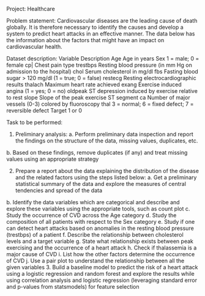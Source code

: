 Project: Healthcare

Problem statement:
Cardiovascular diseases are the leading cause of death globally. It is therefore necessary to identify the causes and develop a system to predict heart attacks in an effective manner. The data below has the information about the factors that might have an impact on cardiovascular health. 

Dataset description:
Variable	Description
Age	Age in years
Sex	1 = male; 0 = female
cp|	Chest pain type
trestbps	Resting blood pressure (in mm Hg on admission to the hospital)
chol	Serum cholesterol in mg/dl
fbs	Fasting blood sugar > 120 mg/dl (1 = true; 0 = false)
restecg	Resting electrocardiographic results
thalach	Maximum heart rate achieved
exang	Exercise induced angina (1 = yes; 0 = no)
oldpeak	ST depression induced by exercise relative to rest
slope	Slope of the peak exercise ST segment
ca	Number of major vessels (0-3) colored by fluoroscopy
thal	3 = normal; 6 = fixed defect; 7 = reversible defect
Target	1 or 0

Task to be performed:
1.	Preliminary analysis:
  a. Perform preliminary data inspection and report the findings on the structure of the data, missing values, duplicates, etc.
  
  b. Based on these findings, remove duplicates (if any) and treat missing values using an appropriate strategy

2.	Prepare a report about the data explaining the distribution of the disease and the related factors using the steps listed below:
  a. Get a preliminary statistical summary of the data and explore the measures of central tendencies and spread of the data
  
  b. Identify the data variables which are categorical and describe and explore these variables using the appropriate tools, such as count plot 
  c. Study the occurrence of CVD across the Age category
  d. Study the composition of all patients with respect to the Sex category
  e. Study if one can detect heart attacks based on anomalies in the resting blood pressure (trestbps) of a patient
  f. Describe the relationship between cholesterol levels and a target variable
  g. State what relationship exists between peak exercising and the occurrence of a heart attack
  h. Check if thalassemia is a major cause of CVD
  i. List how the other factors determine the occurrence of CVD
  j. Use a pair plot to understand the relationship between all the given variables
3.	Build a baseline model to predict the risk of a heart attack using a logistic regression and random forest and explore the results while using correlation analysis and logistic regression (leveraging standard error and p-values from statsmodels) for feature selection
